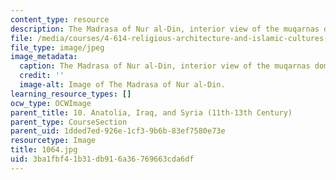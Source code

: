 ```yaml
---
content_type: resource
description: The Madrasa of Nur al-Din, interior view of the muqarnas dome.
file: /media/courses/4-614-religious-architecture-and-islamic-cultures-fall-2002/3ba1fbf41b31db916a36769663cda6df_1064.jpg
file_type: image/jpeg
image_metadata:
  caption: The Madrasa of Nur al-Din, interior view of the muqarnas dome.
  credit: ''
  image-alt: Image of The Madrasa of Nur al-Din.
learning_resource_types: []
ocw_type: OCWImage
parent_title: 10. Anatolia, Iraq, and Syria (11th-13th Century)
parent_type: CourseSection
parent_uid: 1dded7ed-926e-1cf3-9b6b-83ef7580e73e
resourcetype: Image
title: 1064.jpg
uid: 3ba1fbf4-1b31-db91-6a36-769663cda6df
---
```

